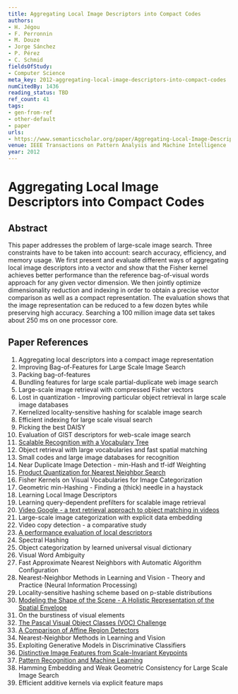 ```yaml
---
title: Aggregating Local Image Descriptors into Compact Codes
authors:
- H. Jégou
- F. Perronnin
- M. Douze
- Jorge Sánchez
- P. Pérez
- C. Schmid
fieldsOfStudy:
- Computer Science
meta_key: 2012-aggregating-local-image-descriptors-into-compact-codes
numCitedBy: 1436
reading_status: TBD
ref_count: 41
tags:
- gen-from-ref
- other-default
- paper
urls:
- https://www.semanticscholar.org/paper/Aggregating-Local-Image-Descriptors-into-Compact-Jégou-Perronnin/5183230b706b72f6f6c19415c423d93c79ddde53?sort=total-citations
venue: IEEE Transactions on Pattern Analysis and Machine Intelligence
year: 2012
---
```


# Aggregating Local Image Descriptors into Compact Codes

## Abstract

This paper addresses the problem of large-scale image search. Three constraints have to be taken into account: search accuracy, efficiency, and memory usage. We first present and evaluate different ways of aggregating local image descriptors into a vector and show that the Fisher kernel achieves better performance than the reference bag-of-visual words approach for any given vector dimension. We then jointly optimize dimensionality reduction and indexing in order to obtain a precise vector comparison as well as a compact representation. The evaluation shows that the image representation can be reduced to a few dozen bytes while preserving high accuracy. Searching a 100 million image data set takes about 250 ms on one processor core.

## Paper References

1. Aggregating local descriptors into a compact image representation
2. Improving Bag-of-Features for Large Scale Image Search
3. Packing bag-of-features
4. Bundling features for large scale partial-duplicate web image search
5. Large-scale image retrieval with compressed Fisher vectors
6. Lost in quantization - Improving particular object retrieval in large scale image databases
7. Kernelized locality-sensitive hashing for scalable image search
8. Efficient indexing for large scale visual search
9. Picking the best DAISY
10. Evaluation of GIST descriptors for web-scale image search
11. [Scalable Recognition with a Vocabulary Tree](2006-scalable-recognition-with-a-vocabulary-tree)
12. Object retrieval with large vocabularies and fast spatial matching
13. Small codes and large image databases for recognition
14. Near Duplicate Image Detection - min-Hash and tf-idf Weighting
15. [Product Quantization for Nearest Neighbor Search](2011-product-quantization-for-nearest-neighbor-search)
16. Fisher Kernels on Visual Vocabularies for Image Categorization
17. Geometric min-Hashing - Finding a (thick) needle in a haystack
18. Learning Local Image Descriptors
19. Learning query-dependent prefilters for scalable image retrieval
20. [Video Google - a text retrieval approach to object matching in videos](2003-video-google-a-text-retrieval-approach-to-object-matching-in-videos)
21. Large-scale image categorization with explicit data embedding
22. Video copy detection - a comparative study
23. [A performance evaluation of local descriptors](2005-a-performance-evaluation-of-local-descriptors)
24. Spectral Hashing
25. Object categorization by learned universal visual dictionary
26. Visual Word Ambiguity
27. Fast Approximate Nearest Neighbors with Automatic Algorithm Configuration
28. Nearest-Neighbor Methods in Learning and Vision - Theory and Practice (Neural Information Processing)
29. Locality-sensitive hashing scheme based on p-stable distributions
30. [Modeling the Shape of the Scene - A Holistic Representation of the Spatial Envelope](2004-modeling-the-shape-of-the-scene-a-holistic-representation-of-the-spatial-envelope)
31. On the burstiness of visual elements
32. [The Pascal Visual Object Classes (VOC) Challenge](2009-the-pascal-visual-object-classes-voc-challenge)
33. [A Comparison of Affine Region Detectors](2005-a-comparison-of-affine-region-detectors)
34. Nearest-Neighbor Methods in Learning and Vision
35. Exploiting Generative Models in Discriminative Classifiers
36. [Distinctive Image Features from Scale-Invariant Keypoints](2004-distinctive-image-features-from-scale-invariant-keypoints)
37. [Pattern Recognition and Machine Learning](2007-pattern-recognition-and-machine-learning)
38. Hamming Embedding and Weak Geometric Consistency for Large Scale Image Search
39. Efficient additive kernels via explicit feature maps
